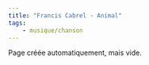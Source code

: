 ```yaml
---
title: "Francis Cabrel - Animal"
tags:
    - musique/chanson
---
```


Page créée automatiquement, mais vide.

